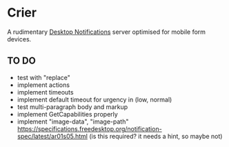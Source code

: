 # Crier

A rudimentary [Desktop
Notifications](https://specifications.freedesktop.org/notification-spec/latest/ar01s02.html)
server optimised for mobile form devices.

## TO DO

- test with "replace"
- implement actions
- implement timeouts
- implement default timeout for urgency in (low, normal)
- test multi-paragraph body and markup
- implement GetCapabilities properly
- implement "image-data", "image-path" https://specifications.freedesktop.org/notification-spec/latest/ar01s05.html (is this required? it needs a hint, so maybe not)
